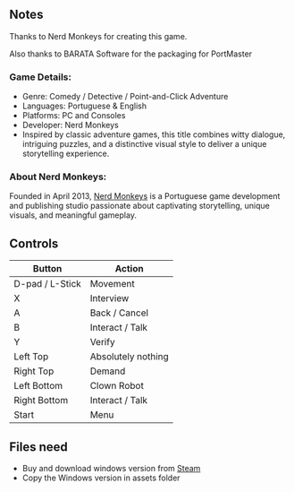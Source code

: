 ## Notes

Thanks to Nerd Monkeys for creating this game.

Also thanks to BARATA Software for the packaging for PortMaster

### Game Details:

* Genre: Comedy / Detective / Point-and-Click Adventure
* Languages: Portuguese & English
* Platforms: PC and Consoles
* Developer: Nerd Monkeys
* Inspired by classic adventure games, this title combines witty dialogue, intriguing puzzles, and a distinctive visual style to deliver a unique storytelling experience.
 
### About Nerd Monkeys:

Founded in April 2013, [Nerd Monkeys](https://www.linkedin.com/company/nerd-monkeys) is a Portuguese game development and publishing studio passionate about captivating storytelling, unique visuals, and meaningful gameplay.

## Controls

| Button          | Action             |
| --------------- | ------------------ |
| D-pad / L-Stick | Movement           |
| X               | Interview          |
| A               | Back / Cancel      |
| B               | Interact / Talk    |
| Y               | Verify             |
| Left Top        | Absolutely nothing |
| Right Top       | Demand             |
| Left Bottom     | Clown Robot        |
| Right Bottom    | Interact / Talk    |
| Start           | Menu               |


## Files need

* Buy and download windows version from [Steam](https://store.steampowered.com/app/711920/Detective_Case_and_Clown_Bot_in_The_Express_Killer)
* Copy the Windows version in assets folder
